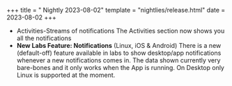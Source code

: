 +++
title = " Nightly 2023-08-02"
template = "nightlies/release.html"
date = 2023-08-02
+++

- Activities-Streams of notifications
  The Activities section now shows you all the notifications
- **New Labs Feature: Notifications** (Linux, iOS & Android)
  There is a new (default-off) feature available in labs to show desktop/app
  notifications whenever a new notifications comes in. The data shown currently
  very bare-bones and it only works when the App is running. On Desktop only
  Linux is supported at the moment.

